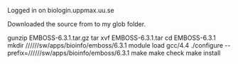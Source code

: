 Logged in on biologin.uppmax.uu.se

Downloaded the source from  to my glob folder.

gunzip EMBOSS-6.3.1.tar.gz
tar xvf EMBOSS-6.3.1.tar
cd EMBOSS-6.3.1
mkdir //////sw/apps/bioinfo/emboss/6.3.1
module load gcc/4.4
./configure --prefix=//////sw/apps/bioinfo/emboss/6.3.1
make
make check
make install




